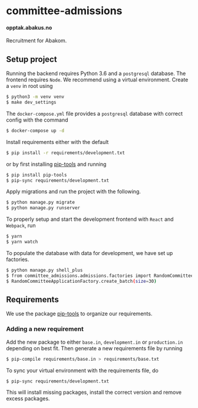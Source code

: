 # committee-admissions
#### opptak.abakus.no
Recruitment for Abakom.

## Setup project
Running the backend requires Python 3.6 and a `postgresql` database. The frontend requires `Node`. We recommend using
a virtual environment. Create a `venv` in root using
```sh
$ python3 -m venv venv
$ make dev_settings
```

The `docker-compose.yml` file provides a `postgresql` database with correct config with the command
```sh
$ docker-compose up -d
```

Install requirements either with the default
```sh
$ pip install -r requirements/development.txt
```
or by first installing [pip-tools](https://github.com/jazzband/pip-tools) and running

```sh
$ pip install pip-tools
$ pip-sync requirements/development.txt
```

Apply migrations and run the project with the following.
```sh
$ python manage.py migrate
$ python manage.py runserver
```

To properly setup and start the development frontend with `React` and `Webpack`, run 
```sh
$ yarn
$ yarn watch
```

To populate the database with data for development, we have set up factories.
```sh
$ python manage.py shell_plus
$ from committee_admissions.admissions.factories import RandomCommitteeApplicationFactory
$ RandomCommitteeApplicationFactory.create_batch(size=30)
```

## Requirements
We use the package [pip-tools](https://github.com/jazzband/pip-tools) to organize our requirements.
### Adding a new requirement
Add the new package to either `base.in`, `development.in` or 
`production.in` depending on best fit. Then generate a new requirements
file by running
```sh
$ pip-compile requirements/base.in > requirements/base.txt
``` 
To sync your virtual environment with the requirements file, do
```sh
$ pip-sync requirements/development.txt
```
This will install missing packages, install the correct version and 
remove excess packages.
